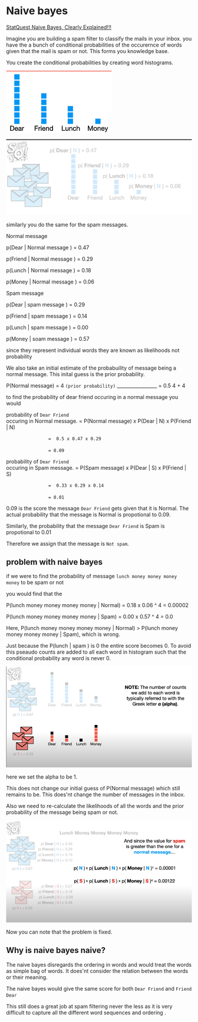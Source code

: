 <h1>Naive bayes</h1>

<a href = "https://www.youtube.com/watch?v=O2L2Uv9pdDA" > StatQuest Naive Bayes, Clearly Explained!!!</a>

Imagine you are building a spam filter to classify the mails  in your inbox. 
you have the a bunch of conditional probabilities of the  occurernce of words given that the mail is spam or not. This forms you knowledge base. 

You create the conditional probabilities by creating word histograms.

![image histogram](images/word_histograms.png)

![calculating likelihoods](images/calculating-likelihoods.png)

similarly  you do the same for the spam messages.


Normal message

p(Dear | Normal message )    = 0.47

p(Friend | Normal message )  = 0.29

p(Lunch | Normal message )   = 0.18

p(Money | Normal message )   = 0.06

Spam message

p(Dear | spam message )    = 0.29

p(Friend | spam  message )  = 0.14

p(Lunch | spam message )   = 0.00

p(Money | soam message )   = 0.57



since they represent individual words they are known as likelihoods not probability

We also take an initial estimate of the probabuility of message being a normal message. This inital guess is the prior probability. 

P(Normal message) =                4
   `(prior probability)`    _________________    =  0.5
                               4   +    4                   




to find the probability of dear friend occuring in a normal message you would


probability of
`Dear Friend`      
occuring in
Normal message.     =  P(Normal message) x P(Dear | N) x P(Friend | N)

                    =  0.5 x 0.47 x 0.29
                    
                    = 0.09


probability of
`Dear Friend`      
occuring in
Spam message.     =  P(Spam message) x P(Dear | S) x P(Friend | S)

                    =  0.33 x 0.29 x 0.14
                    
                    = 0.01


0.09 is the score the message  `Dear Friend` gets given that it is Normal. 
The actual probability that the message is Normal is propotional to 0.09. 

Similarly, the probability that the message `Dear Friend` is Spam is  propotional to 0.01

Therefore we assign that the message  is  `Not spam`. 


<h2>problem with naive bayes</h2>

if we were to find the probability of message `lunch money money money money` to be spam or not


you would find that the 

P(lunch money money money money | Normal)   = 0.18 x 0.06 ^ 4  = 0.00002

P(lunch money money money money | Spam)     = 0.00 x 0.57 ^ 4  = 0.0 


Here, P(lunch money money money money | Normal) > P(lunch money money money money | Spam), which is wrong. 


Just because the  P(lunch | spam ) is 0  the entire score becomes 0.
To avoid this pseaudo counts are added to all each word in histogram such that the conditional probability  any word is never 0. 

![pseudo counts text](images/pseudo-counts.png)

here we set the alpha to be 1.

This does  not change our initial guess of P(Normal message) which still remains to be. This does'nt change the number of messages in the inbox. 

Also we need to re-calculate the likelihoods of all the words and the prior probability of the message being spam or not.


![recalculating the probabilies for lunch money money money](images/recalculating-probabilities.png)


Now you can note that the problem is fixed. 




<h2>Why is naive bayes naive?</h2>

The naive bayes disregards the ordering in words and would treat the words as simple bag of words. It does'nt consider the relation between the words or their meaning. 

The naive bayes would give the same score for both 
            `Dear Friend`  and `Friend Dear` 


This still does a great job at spam filtering never the less as it is very difficult to capture all the different word sequences and ordering . 

